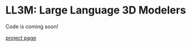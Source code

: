 # LL3M: Large Language 3D Modelers

Code is coming soon!

<!-- [paper](https://people.cs.uchicago.edu/~namanh/papers/geometry-in-style.pdf) -->
[project page](https://threedle.github.io/ll3m/)
<!-- | [arXiv](http://arxiv.org/abs/2503.23241) -->
<!-- | [use in your projects!](#minimal-dependency-deformation-code-for-your-projects) -->
<!-- | [bibtex](#bibtex) -->